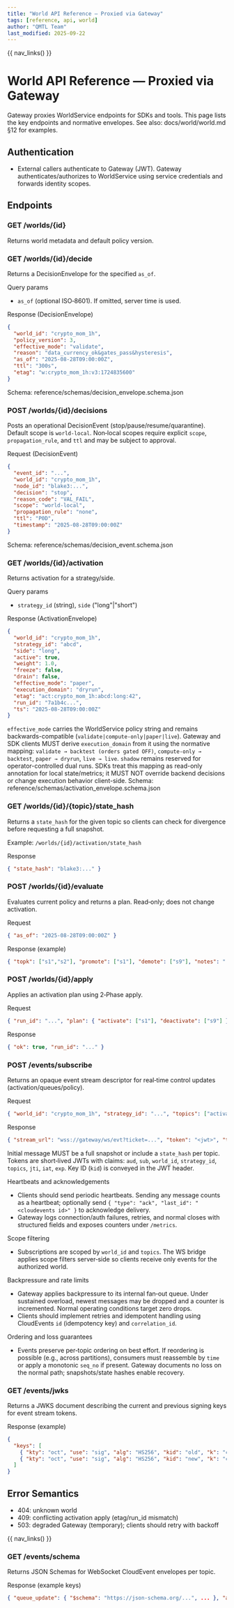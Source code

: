 ```yaml
---
title: "World API Reference — Proxied via Gateway"
tags: [reference, api, world]
author: "QMTL Team"
last_modified: 2025-09-22
---
```


{{ nav_links() }}

# World API Reference — Proxied via Gateway

Gateway proxies WorldService endpoints for SDKs and tools. This page lists the key endpoints and normative envelopes. See also: docs/world/world.md §12 for examples.

## Authentication

- External callers authenticate to Gateway (JWT). Gateway authenticates/authorizes to WorldService using service credentials and forwards identity scopes.

## Endpoints

### GET /worlds/{id}
Returns world metadata and default policy version.

### GET /worlds/{id}/decide
Returns a DecisionEnvelope for the specified `as_of`.

Query params
- `as_of` (optional ISO‑8601). If omitted, server time is used.

Response (DecisionEnvelope)
```json
{
  "world_id": "crypto_mom_1h",
  "policy_version": 3,
  "effective_mode": "validate",
  "reason": "data_currency_ok&gates_pass&hysteresis",
  "as_of": "2025-08-28T09:00:00Z",
  "ttl": "300s",
  "etag": "w:crypto_mom_1h:v3:1724835600"
}
```
Schema: reference/schemas/decision_envelope.schema.json

### POST /worlds/{id}/decisions
Posts an operational DecisionEvent (stop/pause/resume/quarantine). Default scope is `world-local`. Non‑local scopes require explicit `scope`, `propagation_rule`, and `ttl` and may be subject to approval.

Request (DecisionEvent)
```json
{
  "event_id": "...",
  "world_id": "crypto_mom_1h",
  "node_id": "blake3:...",
  "decision": "stop",
  "reason_code": "VAL_FAIL",
  "scope": "world-local",
  "propagation_rule": "none",
  "ttl": "P0D",
  "timestamp": "2025-08-28T09:00:00Z"
}
```
Schema: reference/schemas/decision_event.schema.json

### GET /worlds/{id}/activation
Returns activation for a strategy/side.

Query params
- `strategy_id` (string), `side` ("long"|"short")

Response (ActivationEnvelope)
```json
{
  "world_id": "crypto_mom_1h",
  "strategy_id": "abcd",
  "side": "long",
  "active": true,
  "weight": 1.0,
  "freeze": false,
  "drain": false,
  "effective_mode": "paper",
  "execution_domain": "dryrun",
  "etag": "act:crypto_mom_1h:abcd:long:42",
  "run_id": "7a1b4c...",
  "ts": "2025-08-28T09:00:00Z"
}
```
`effective_mode` carries the WorldService policy string and remains
backwards-compatible (`validate|compute-only|paper|live`). Gateway and
SDK clients MUST derive `execution_domain` from it using the normative
mapping: `validate → backtest (orders gated OFF)`, `compute-only →
backtest`, `paper → dryrun`, `live → live`. `shadow` remains reserved
for operator-controlled dual runs. SDKs treat this mapping as
read-only annotation for local state/metrics; it MUST NOT override
backend decisions or change execution behavior client-side.
Schema: reference/schemas/activation_envelope.schema.json

### GET /worlds/{id}/{topic}/state_hash
Returns a `state_hash` for the given topic so clients can check for divergence before requesting a full snapshot.

Example: `/worlds/{id}/activation/state_hash`

Response
```json
{ "state_hash": "blake3:..." }
```

### POST /worlds/{id}/evaluate
Evaluates current policy and returns a plan. Read‑only; does not change activation.

Request
```json
{ "as_of": "2025-08-28T09:00:00Z" }
```

Response (example)
```json
{ "topk": ["s1","s2"], "promote": ["s1"], "demote": ["s9"], "notes": "..." }
```

### POST /worlds/{id}/apply
Applies an activation plan using 2‑Phase apply.

Request
```json
{ "run_id": "...", "plan": { "activate": ["s1"], "deactivate": ["s9"] } }
```

Response
```json
{ "ok": true, "run_id": "..." }
```

### POST /events/subscribe
Returns an opaque event stream descriptor for real‑time control updates (activation/queues/policy).

Request
```json
{ "world_id": "crypto_mom_1h", "strategy_id": "...", "topics": ["activation", "queues"] }
```

Response
```json
{ "stream_url": "wss://gateway/ws/evt?ticket=...", "token": "<jwt>", "topics": ["activation"], "expires_at": "...", "fallback_url": "wss://gateway/ws" }
```
Initial message MUST be a full snapshot or include a `state_hash` per topic. Tokens are short‑lived JWTs with claims: `aud`, `sub`, `world_id`, `strategy_id`, `topics`, `jti`, `iat`, `exp`. Key ID (`kid`) is conveyed in the JWT header.

Heartbeats and acknowledgements
- Clients should send periodic heartbeats. Sending any message counts as a heartbeat; optionally send `{ "type": "ack", "last_id": "<cloudevents id>" }` to acknowledge delivery.
- Gateway logs connection/auth failures, retries, and normal closes with structured fields and exposes counters under `/metrics`.

Scope filtering
- Subscriptions are scoped by `world_id` and `topics`. The WS bridge applies scope filters server‑side so clients receive only events for the authorized world.

Backpressure and rate limits
- Gateway applies backpressure to its internal fan‑out queue. Under sustained overload, newest messages may be dropped and a counter is incremented. Normal operating conditions target zero drops.
- Clients should implement retries and idempotent handling using CloudEvents `id` (idempotency key) and `correlation_id`.

Ordering and loss guarantees
- Events preserve per‑topic ordering on best effort. If reordering is possible (e.g., across partitions), consumers must reassemble by `time` or apply a monotonic `seq_no` if present. Gateway documents no loss on the normal path; snapshots/state hashes enable recovery.

### GET /events/jwks
Returns a JWKS document describing the current and previous signing keys for event stream tokens.

Response (example)
```json
{
  "keys": [
    { "kty": "oct", "use": "sig", "alg": "HS256", "kid": "old", "k": "czE=" },
    { "kty": "oct", "use": "sig", "alg": "HS256", "kid": "new", "k": "czI=" }
  ]
}
```

## Error Semantics

- 404: unknown world
- 409: conflicting activation apply (etag/run_id mismatch)
- 503: degraded Gateway (temporary); clients should retry with backoff

{{ nav_links() }}

### GET /events/schema
Returns JSON Schemas for WebSocket CloudEvent envelopes per topic.

Response (example keys)
```json
{ "queue_update": { "$schema": "https://json-schema.org/...", ... }, "activation_updated": { ... } }
```

